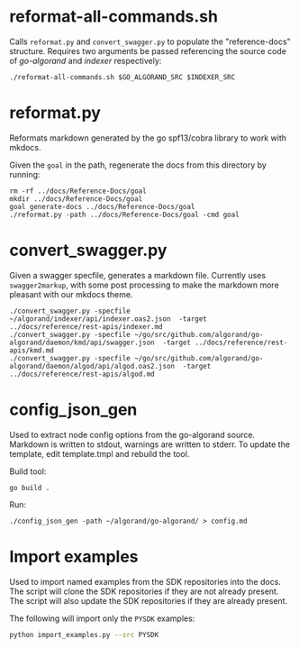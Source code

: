 # reformat-all-commands.sh

Calls `reformat.py` and `convert_swagger.py` to populate the "reference-docs" structure. Requires two arguments be passed referencing the source code of _go-algorand_ and _indexer_ respectively:

`./reformat-all-commands.sh $GO_ALGORAND_SRC $INDEXER_SRC`

# reformat.py

Reformats markdown generated by the go spf13/cobra library to work with mkdocs.

Given the `goal` in the path, regenerate the docs from this directory by running:
```
rm -rf ../docs/Reference-Docs/goal
mkdir ../docs/Reference-Docs/goal
goal generate-docs ../docs/Reference-Docs/goal
./reformat.py -path ../docs/Reference-Docs/goal -cmd goal
```

# convert_swagger.py

Given a swagger specfile, generates a markdown file.
Currently uses `swagger2markup`, with some post processing to make
the markdown more pleasant with our mkdocs theme.

```
./convert_swagger.py -specfile ~/algorand/indexer/api/indexer.oas2.json  -target ../docs/reference/rest-apis/indexer.md
./convert_swagger.py -specfile ~/go/src/github.com/algorand/go-algorand/daemon/kmd/api/swagger.json  -target ../docs/reference/rest-apis/kmd.md
./convert_swagger.py -specfile ~/go/src/github.com/algorand/go-algorand/daemon/algod/api/algod.oas2.json  -target ../docs/reference/rest-apis/algod.md
```

# config_json_gen

Used to extract node config options from the go-algorand source. Markdown is written to stdout, warnings are written to stderr. To update the template, edit template.tmpl and rebuild the tool.

Build tool:
```
go build .
```

Run:
```
./config_json_gen -path ~/algorand/go-algorand/ > config.md
```


# Import examples

Used to import named examples from the SDK repositories into the docs. The script will clone the SDK repositories if they are not already present. The script will also update the SDK repositories if they are already present.

The following will import only the `PYSDK` examples:
```sh
python import_examples.py --src PYSDK
```